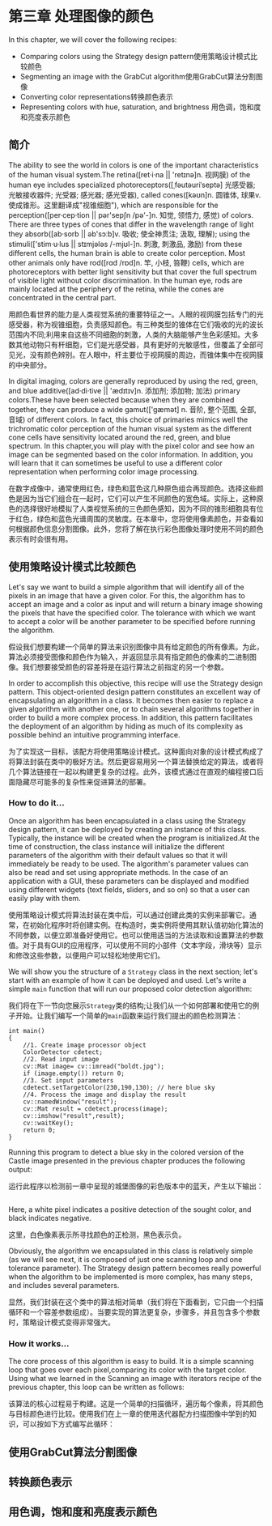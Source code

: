 # 第三章 处理图像的颜色

In this chapter, we will cover the following recipes:

- Comparing colors using the Strategy design pattern使用策略设计模式比较颜色
- Segmenting an image with the GrabCut algorithm使用GrabCut算法分割图像
- Converting color representations转换颜色表示
- Representing colors with hue, saturation, and brightness 用色调，饱和度和亮度表示颜色

## 简介

The ability to see the world in colors is one of the important characteristics of the human visual system.The retina([ret·i·na || 'retɪnə]n.  视网膜) of the human eye includes specialized photoreceptors([ˌfəutəuriˈseptə]
光感受器; 光敏接收器件; 光受器; 感光器; 感光受器), called cones([kəʊn]n.  圆锥体, 球果v.  使成锥形。这里翻译成"视锥细胞"), which are responsible for the perception([per·cep·tion || pər'sepʃn /pə'-]n.  知觉, 领悟力,  感觉) of colors. There are three types of cones that differ in the wavelength range of light they absorb([ab·sorb || əb'sɔːb]v.  吸收; 使全神贯注; 汲取,  理解); using the stimuli(['stim·u·lus || stɪmjələs /-mjʊl-]n.  刺激, 刺激品,  激励) from these different cells, the human brain is able to create color perception. Most other animals only have rod([rɑd /rɒd]n.  竿, 小枝,  笞鞭) cells, which are photoreceptors with better light sensitivity but that cover the full spectrum of visible light without color discrimination. In the human eye, rods are mainly located at the periphery of the retina, while the cones are concentrated in the central part. 

用颜色看世界的能力是人类视觉系统的重要特征之一。人眼的视网膜包括专门的光感受器，称为视锥细胞，负责感知颜色。有三种类型的锥体在它们吸收的光的波长范围内不同;利用来自这些不同细胞的刺激，人类的大脑能够产生色彩感知。大多数其他动物只有杆细胞，它们是光感受器，具有更好的光敏感性，但覆盖了全部可见光，没有颜色辨别。在人眼中，杆主要位于视网膜的周边，而锥体集中在视网膜的中央部分。

In digital imaging, colors are generally reproduced by using the red, green, and blue additive([ad·di·tive || 'ædɪtɪv]n.  添加剂; 添加物; 加法) primary colors.These have been selected because when they are combined together, they can produce a wide gamut(['gæmәt]
n.  音阶, 整个范围, 全部, 音域) of different colors. In fact, this choice of primaries mimics well the trichromatic color perception of the human visual system as the different cone cells have sensitivity located around the red, green, and blue spectrum. In this chapter,you will play with the pixel color and see how an image can be segmented based on the color information. In addition, you will learn that it can sometimes be useful to use a different color representation when performing color image processing. 

在数字成像中，通常使用红色，绿色和蓝色这几种原色组合再现颜色。选择这些颜色是因为当它们组合在一起时，它们可以产生不同颜色的宽色域。实际上，这种原色的选择很好地模拟了人类视觉系统的三色颜色感知，因为不同的锥形细胞具有位于红色，绿色和蓝色光谱周围的灵敏度。在本章中，您将使用像素颜色，并查看如何根据颜色信息分割图像。此外，您将了解在执行彩色图像处理时使用不同的颜色表示有时会很有用。





## 使用策略设计模式比较颜色

Let's say we want to build a simple algorithm that will identify all of the pixels in an image that have a given color. For this, the algorithm has to accept an image and a color as input and will return a binary image showing the pixels that have the specified color. The tolerance with which we want to accept a color will be another parameter to be specified before running the algorithm. 

假设我们想要构建一个简单的算法来识别图像中具有给定颜色的所有像素。为此，算法必须接受图像和颜色作为输入，并返回显示具有指定颜色的像素的二进制图像。我们想要接受颜色的容差将是在运行算法之前指定的另一个参数。

In order to accomplish this objective, this recipe will use the Strategy design pattern. This object-oriented design pattern constitutes an excellent way of encapsulating an algorithm in a class. It becomes then easier to replace a given algorithm with another one, or to chain several algorithms together in order to build a more complex process. In addition, this pattern facilitates the deployment of an algorithm by hiding as much of its complexity as possible behind an intuitive programming interface. 

为了实现这一目标，该配方将使用策略设计模式。这种面向对象的设计模式构成了将算法封装在类中的极好方法。然后更容易用另一个算法替换给定的算法，或者将几个算法链接在一起以构建更复杂的过程。此外，该模式通过在直观的编程接口后面隐藏尽可能多的复杂性来促进算法的部署。

### How to do it…
Once an algorithm has been encapsulated in a class using the Strategy design pattern, it can be deployed by creating an instance of this class. Typically, the instance will be created when the program is initialized.At  the time of construction, the class instance will initialize the different parameters of the algorithm with their  default values so that it will immediately be ready to be used. The algorithm's parameter values can also be read and set using appropriate methods. In the case of an application with a GUI, these parameters can be displayed and modified using different widgets (text fields, sliders, and so on) so that a user can easily play with them. 

使用策略设计模式将算法封装在类中后，可以通过创建此类的实例来部署它。通常，在初始化程序时将创建实例。在构造时，类实例将使用其默认值初始化算法的不同参数，以便立即准备好使用它。也可以使用适当的方法读取和设置算法的参数值。对于具有GUI的应用程序，可以使用不同的小部件（文本字段，滑块等）显示和修改这些参数，以便用户可以轻松地使用它们。

We will show you the structure of a `Strategy` class in the next section; let's start with an example of how it can be deployed and used. Let's write a simple `main` function that will run our proposed color detection algorithm: 

我们将在下一节向您展示`Strategy`类的结构;让我们从一个如何部署和使用它的例子开始。让我们编写一个简单的`main`函数来运行我们提出的颜色检测算法：

```
int main()
{
    //1. Create image processor object
    ColorDetector cdetect;
    //2. Read input image
    cv::Mat image= cv::imread("boldt.jpg");
    if (image.empty()) return 0;
    //3. Set input parameters
    cdetect.setTargetColor(230,190,130); // here blue sky
    //4. Process the image and display the result
    cv::namedWindow("result");
    cv::Mat result = cdetect.process(image);
    cv::imshow("result",result);
    cv::waitKey();
    return 0;
}
```

Running this program to detect a blue sky in the colored version of the Castle image presented in the previous chapter produces the following output: 

运行此程序以检测前一章中呈现的城堡图像的彩色版本中的蓝天，产生以下输出：

![]()

Here, a white pixel indicates a positive detection of the sought color, and black indicates negative.

这里，白色像素表示所寻找颜色的正检测，黑色表示负。

Obviously, the algorithm we encapsulated in this class is relatively simple (as we will see next, it is composed of just one scanning loop and one tolerance parameter). The Strategy design pattern becomes really powerful when the algorithm to be implemented is more complex, has many steps, and includes several parameters. 

显然，我们封装在这个类中的算法相对简单（我们将在下面看到，它只由一个扫描循环和一个容差参数组成）。当要实现的算法更复杂，步骤多，并且包含多个参数时，策略设计模式变得非常强大。

### How it works…
The core process of this algorithm is easy to build. It is a simple scanning loop that goes over each pixel,comparing its color with the target color. Using what we learned in the Scanning an image with iterators recipe of the previous chapter, this loop can be written as follows: 

该算法的核心过程易于构建。这是一个简单的扫描循环，遍历每个像素，将其颜色与目标颜色进行比较。使用我们在上一章的使用迭代器配方扫描图像中学到的知识，可以按如下方式编写此循环：



## 使用GrabCut算法分割图像
## 转换颜色表示
## 用色调，饱和度和亮度表示颜色